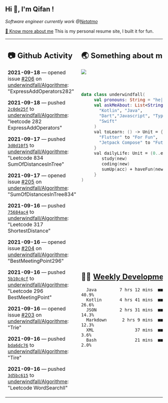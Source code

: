 <h2> Hi 👋, I'm Qifan ! </h2>
<p><em>Software engineer currently work @<a href="https://www.netatmo.com">Netatmo</a>
</em></p><p><a href="https://qifanyang.com/resume" target="_blank"> 🔭 Know more about me</a> This is my personal resume site, I built it for fun.</p>
<table><tr><td valign="top" rowspan="2">

 ## 📷 Github Activity
 <!-- githubActivity starts -->
  **2021-09-18** — opened issue [#206](https://api.github.com/repos/underwindfall/Algorithme/issues/206) on [underwindfall/Algorithme](https://api.github.com/repos/underwindfall/Algorithme): "ExpressAddOperators282"

  **2021-09-18** — pushed [`2c0de25f`](https://github.com/underwindfall/Algorithme/commit/2c0de25f6754d32394835d93333ff1f7f6165042) to [underwindfall/Algorithme](https://api.github.com/repos/underwindfall/Algorithme): "leetcode 282 ExpressAddOperators"

  **2021-09-17** — pushed [`3d0d10f5`](https://github.com/underwindfall/Algorithme/commit/3d0d10f563b6e978e74780a7ddfcd6057342613e) to [underwindfall/Algorithme](https://api.github.com/repos/underwindfall/Algorithme): "Leetcode 834 SumOfDistancesInTree"

  **2021-09-17** — opened issue [#205](https://api.github.com/repos/underwindfall/Algorithme/issues/205) on [underwindfall/Algorithme](https://api.github.com/repos/underwindfall/Algorithme): "SumOfDistancesInTree834"

  **2021-09-16** — pushed [`75684ac4`](https://github.com/underwindfall/Algorithme/commit/75684ac4cf2b99fca389b135ff17d5488442a0f8) to [underwindfall/Algorithme](https://api.github.com/repos/underwindfall/Algorithme): "Leetcode 317 ShortestDistance"

  **2021-09-16** — opened issue [#204](https://api.github.com/repos/underwindfall/Algorithme/issues/204) on [underwindfall/Algorithme](https://api.github.com/repos/underwindfall/Algorithme): "BestMeetingPoint296"

  **2021-09-16** — pushed [`5b10c4cf`](https://github.com/underwindfall/Algorithme/commit/5b10c4cf584caeb537e9ec07ce39b477389b16f1) to [underwindfall/Algorithme](https://api.github.com/repos/underwindfall/Algorithme): "Leetcode 296 BestMeetingPoint"

  **2021-09-16** — opened issue [#203](https://api.github.com/repos/underwindfall/Algorithme/issues/203) on [underwindfall/Algorithme](https://api.github.com/repos/underwindfall/Algorithme): "Trie"

  **2021-09-16** — pushed [`bda6dc76`](https://github.com/underwindfall/Algorithme/commit/bda6dc767e1b0a77a0b3e9332c77f734a928bcdf) to [underwindfall/Algorithme](https://api.github.com/repos/underwindfall/Algorithme): "Tire"

  **2021-09-16** — pushed [`3d5bc615`](https://github.com/underwindfall/Algorithme/commit/3d5bc615c08991938d390cbe82343d90ec738bd1) to [underwindfall/Algorithme](https://api.github.com/repos/underwindfall/Algorithme): "Leetcode WordSearchII"
 <!-- githubActivity ends -->
 </td><td valign="top">

 ## 🌏 Something about me
 <!-- profile starts -->
 <a href="https://github.com/underwindfall" width="100%">
   <img src="https://activity-graph.herokuapp.com/graph?username=underwindfall&theme=react-dark&hide_border=true&bg_color=00000000&color=BDDFFF&line=6E93B5&point=BDDFFF"/>
 </a>
 <br/>
 <br/>
 <br/>

 ```kotlin
 data class underwindfall(
      val pronouns: String = "he|him",
      val askMeAbout: List<String> = listOf(
        "Kotlin", "Java",
        "Dart","Javascript", "Typescript",
        "Swift"
      )
      val toLearn: () -> Unit = {
        "Flutter" to "For Fun",
        "Jetpack Compose" to "Future"
      }
      val dailyLife: Unit = (0..end).reduce { acc, new ->
         study(new)
         coding(new)
         sumUp(acc) + haveFun(new)
      }
 )
 ```
 <!-- profile ends -->
 </td></tr><tr><td valign="top">

 ## 🏊‍♂️ <a href="https://gist.github.com/underwindfall/377ee88ba1fabd1e93516e48ca9c61eb" target="_blank">Weekly Development Breakdown</a>
  <!-- codeTime starts -->
  ```text
    Java         7 hrs 12 mins  ■■■■■■■■■■■■■◱□□□□□□□□□□  40.9%
    Kotlin       4 hrs 41 mins  ■■■■■■■■■▦□□□□□□□□□□□□□□  26.6%
    JSON         2 hrs 31 mins  ■■■■■■■□□□□□□□□□□□□□□□□□  14.3%
    Markdown      2 hrs 9 mins  ■■■■■■▥□□□□□□□□□□□□□□□□□  12.3%
    XML                37 mins  ■■■■◱□□□□□□□□□□□□□□□□□□□   3.6%
    Bash               21 mins  ■■■■□□□□□□□□□□□□□□□□□□□□   2.0%
  ```
  <!-- codeTime starts -->
  </td></tr></table>